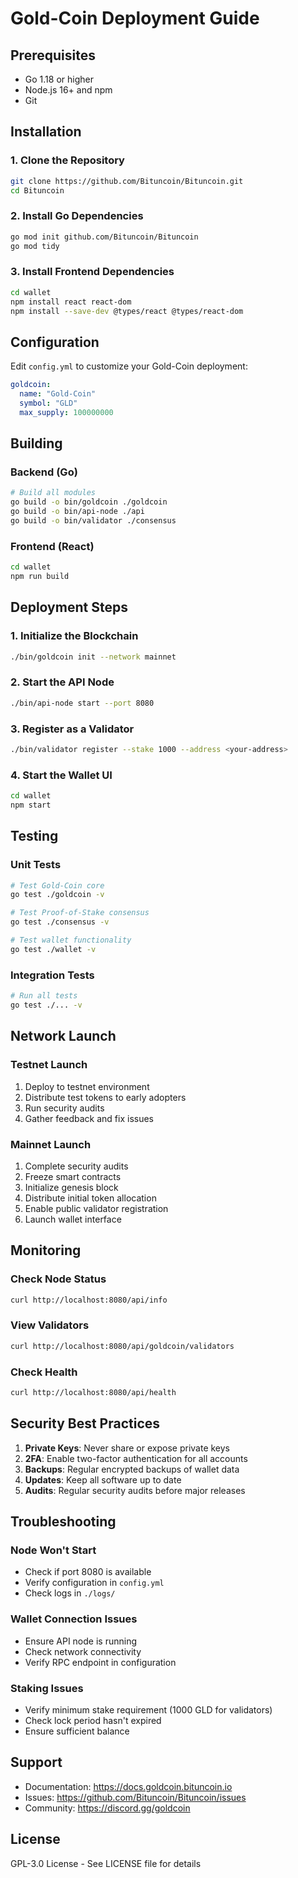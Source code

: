 # Gold-Coin Deployment Guide

## Prerequisites

- Go 1.18 or higher
- Node.js 16+ and npm
- Git

## Installation

### 1. Clone the Repository

```bash
git clone https://github.com/Bituncoin/Bituncoin.git
cd Bituncoin
```

### 2. Install Go Dependencies

```bash
go mod init github.com/Bituncoin/Bituncoin
go mod tidy
```

### 3. Install Frontend Dependencies

```bash
cd wallet
npm install react react-dom
npm install --save-dev @types/react @types/react-dom
```

## Configuration

Edit `config.yml` to customize your Gold-Coin deployment:

```yaml
goldcoin:
  name: "Gold-Coin"
  symbol: "GLD"
  max_supply: 100000000
```

## Building

### Backend (Go)

```bash
# Build all modules
go build -o bin/goldcoin ./goldcoin
go build -o bin/api-node ./api
go build -o bin/validator ./consensus
```

### Frontend (React)

```bash
cd wallet
npm run build
```

## Deployment Steps

### 1. Initialize the Blockchain

```bash
./bin/goldcoin init --network mainnet
```

### 2. Start the API Node

```bash
./bin/api-node start --port 8080
```

### 3. Register as a Validator

```bash
./bin/validator register --stake 1000 --address <your-address>
```

### 4. Start the Wallet UI

```bash
cd wallet
npm start
```

## Testing

### Unit Tests

```bash
# Test Gold-Coin core
go test ./goldcoin -v

# Test Proof-of-Stake consensus
go test ./consensus -v

# Test wallet functionality
go test ./wallet -v
```

### Integration Tests

```bash
# Run all tests
go test ./... -v
```

## Network Launch

### Testnet Launch

1. Deploy to testnet environment
2. Distribute test tokens to early adopters
3. Run security audits
4. Gather feedback and fix issues

### Mainnet Launch

1. Complete security audits
2. Freeze smart contracts
3. Initialize genesis block
4. Distribute initial token allocation
5. Enable public validator registration
6. Launch wallet interface

## Monitoring

### Check Node Status

```bash
curl http://localhost:8080/api/info
```

### View Validators

```bash
curl http://localhost:8080/api/goldcoin/validators
```

### Check Health

```bash
curl http://localhost:8080/api/health
```

## Security Best Practices

1. **Private Keys**: Never share or expose private keys
2. **2FA**: Enable two-factor authentication for all accounts
3. **Backups**: Regular encrypted backups of wallet data
4. **Updates**: Keep all software up to date
5. **Audits**: Regular security audits before major releases

## Troubleshooting

### Node Won't Start

- Check if port 8080 is available
- Verify configuration in `config.yml`
- Check logs in `./logs/`

### Wallet Connection Issues

- Ensure API node is running
- Check network connectivity
- Verify RPC endpoint in configuration

### Staking Issues

- Verify minimum stake requirement (1000 GLD for validators)
- Check lock period hasn't expired
- Ensure sufficient balance

## Support

- Documentation: https://docs.goldcoin.bituncoin.io
- Issues: https://github.com/Bituncoin/Bituncoin/issues
- Community: https://discord.gg/goldcoin

## License

GPL-3.0 License - See LICENSE file for details
